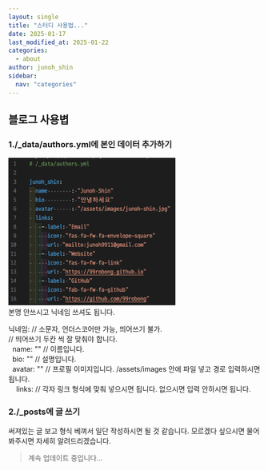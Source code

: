 ```yaml
---
layout: single
title: "스터디 사용법..."
date: 2025-01-17
last_modified_at: 2025-01-22
categories:
  - about
author: junoh_shin
sidebar:
  nav: "categories"
---
```


## 블로그 사용볍

### 1./\_data/authors.yml에 본인 데이터 추가하기

![author-help](/assets/images/help-author.png)<br>
본명 안쓰시고 닉네임 쓰셔도 됩니다.

닉네임: // 소문자, 언더스코어만 가능, 띄어쓰기 불가.<br>
// 띄어쓰기 두칸 씩 잘 맞춰야 합니다.<br>
&nbsp;&nbsp;name: "" // 이름입니다.<br>
&nbsp;&nbsp;bio: "" // 설명입니다.<br>
&nbsp;&nbsp;avatar: "" // 프로필 이미지입니다. /assets/images 안에 파일 넣고 경로 입력하시면 됩니다.<br>
&nbsp;&nbsp;&nbsp;&nbsp;links: // 각자 링크 형식에 맞춰 넣으시면 됩니다. 없으시면 입력 안하시면 됩니다.

### 2./\_posts에 글 쓰기

써져있는 글 보고 형식 베껴서 일단 작성하시면 될 것 같습니다.
모르겠다 싶으시면 물어봐주시면 자세히 알려드리겠습니다.

> 계속 업데이트 중입니다...
